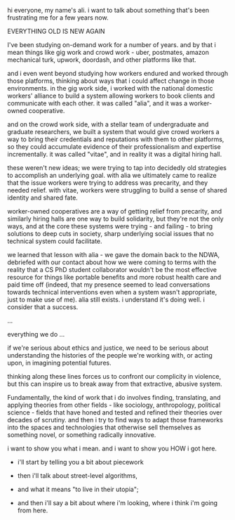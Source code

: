 hi everyone, my name's ali. i want to talk about something that's been frustrating me for a few years now.

EVERYTHING OLD IS NEW AGAIN

I've been studying on-demand work for a number of years. and by that i mean things like gig work and crowd work - uber, postmates, amazon mechanical turk, upwork, doordash, and other platforms like that.

and i even went beyond studying how workers endured and worked through those platforms, thinking about ways that i could affect change in those environments. in the gig work side, i worked with the national domestic workers' alliance to build a system allowing workers to book clients and communicate with each other. it was called "alia", and it was a worker-owned cooperative.

and on the crowd work side, with a stellar team of undergraduate and graduate researchers, we built a system that would give crowd workers a way to bring their credentials and reputations with them to other platforms, so they could accumulate evidence of their professionalism and expertise incrementally. it was called "vitae", and in reality it was a digital hiring hall.

these weren't new ideas; we were trying to tap into decidedly old strategies to accomplish an underlying goal. with alia we ultimately came to realize that the issue workers were trying to address was precarity, and they needed relief. with vitae, workers were struggling to build a sense of shared identity and shared fate.

worker-owned cooperatives are a way of getting relief from precarity, and similarly hiring halls are one way to build solidarity, but they're not the only ways, and at the core these systems were trying - and failing - to bring solutions to deep cuts in society, sharp underlying social issues that no technical system could facilitate.

we learned that lesson with alia - we gave the domain back to the NDWA, debriefed with our contact about how we were coming to terms with the reality that a CS PhD student collaborator wouldn't be the most effective resource for things like portable benefits and more robust health care and paid time off (indeed, that my presence seemed to lead conversations towards technical interventions even when a system wasn't appropriate, just to make use of me). alia still exists. i understand it's doing well. i consider that a success.

...

everything we do ...

if we're serious about ethics and justice, we need to be serious about understanding the histories of the people we're working with, or acting upon, in imagining potential futures.

thinking along these lines forces us to confront our complicity in violence, but this can inspire us to break away from that extractive, abusive system.

Fundamentally, the kind of work that i do involves finding, translating, and applying theories from other fields - like sociology, anthropology, political science - fields that have honed and tested and refined their theories over decades of scrutiny. and then i try to find ways to adapt those frameworks into the spaces and technologies that otherwise sell themselves as something novel, or something radically innovative.

i want to show you what i mean. and i want to show you HOW i got here.

- i'll start by telling you a bit about piecework
- then i'll talk about street-level algorithms,
- and what it means "to live in their utopia";

- and then i'll say a bit about where i'm looking, where i think i'm going from here.





